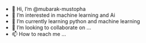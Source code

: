 - 👋 Hi, I’m @mubarak-mustopha
- 👀 I’m interested in machine learning and Ai
- 🌱 I’m currently learning python and machine learning
- 💞️ I’m looking to collaborate on ...
- 📫 How to reach me ...

<!---
mubarak-mustopha/mubarak-mustopha is a ✨ special ✨ repository because its `README.md` (this file) appears on your GitHub profile.
You can click the Preview link to take a look at your changes.
--->
